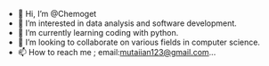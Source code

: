 - 👋 Hi, I’m @Chemoget
- 👀 I’m interested in data analysis and software development.
- 🌱 I’m currently learning coding with python.
- 💞️ I’m looking to collaborate on various fields in computer science.
- 📫 How to reach me ; email:mutaiian123@gmail.com...

<!---
Chemog/Chemog is a ✨ special ✨ repository because its `README.md` (this file) appears on your GitHub profile.
You can click the Preview link to take a look at your changes.
--->

